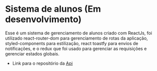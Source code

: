 # Sistema de alunos (Em desenvolvimento)
Esse é um sistema de gerenciamento de alunos criado com ReactJs, foi utilizado react-router-dom para gerenciamento de rotas da aplicação, styled-components para estilização, react toastfy para envios de notificações, e o redux que foi usado para gerenciar as requisições e gerenciar estados globais.

- Link para o repositório da [Api](https://github.com/Moyseys/Api-SistemaDeAlunos)
